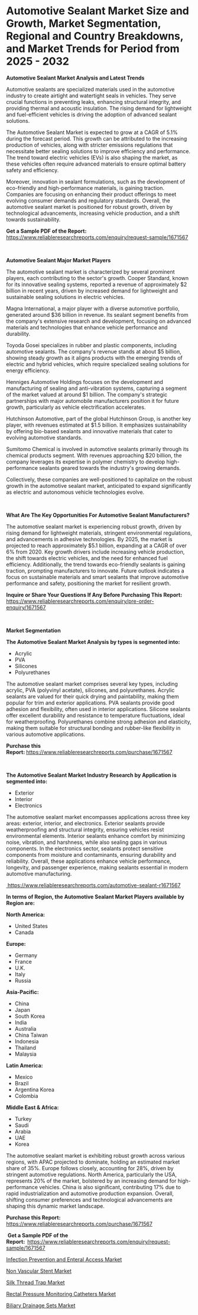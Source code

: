 <p><h1>Automotive Sealant Market Size and Growth, Market Segmentation, Regional and Country Breakdowns, and Market Trends for Period from 2025 -  2032</h1></p><p><strong>Automotive Sealant Market Analysis and Latest Trends</strong></p>
<p><p>Automotive sealants are specialized materials used in the automotive industry to create airtight and watertight seals in vehicles. They serve crucial functions in preventing leaks, enhancing structural integrity, and providing thermal and acoustic insulation. The rising demand for lightweight and fuel-efficient vehicles is driving the adoption of advanced sealant solutions.</p><p>The Automotive Sealant Market is expected to grow at a CAGR of 5.1% during the forecast period. This growth can be attributed to the increasing production of vehicles, along with stricter emissions regulations that necessitate better sealing solutions to improve efficiency and performance. The trend toward electric vehicles (EVs) is also shaping the market, as these vehicles often require advanced materials to ensure optimal battery safety and efficiency.</p><p>Moreover, innovation in sealant formulations, such as the development of eco-friendly and high-performance materials, is gaining traction. Companies are focusing on enhancing their product offerings to meet evolving consumer demands and regulatory standards. Overall, the automotive sealant market is positioned for robust growth, driven by technological advancements, increasing vehicle production, and a shift towards sustainability.</p></p>
<p><strong>Get a Sample PDF of the Report:&nbsp;</strong> <a href="https://www.reliableresearchreports.com/enquiry/request-sample/1671567?utm_campaign=16&utm_medium=2&utm_source=Github&utm_content=ia&utm_term=25032025&utm_id=automotive-sealant">https://www.reliableresearchreports.com/enquiry/request-sample/1671567</a></p>
<p>&nbsp;</p>
<p><strong>Automotive Sealant Major Market Players</strong></p>
<p><p>The automotive sealant market is characterized by several prominent players, each contributing to the sector's growth. Cooper Standard, known for its innovative sealing systems, reported a revenue of approximately $2 billion in recent years, driven by increased demand for lightweight and sustainable sealing solutions in electric vehicles.</p><p>Magna International, a major player with a diverse automotive portfolio, generated around $36 billion in revenue. Its sealant segment benefits from the company's extensive research and development, focusing on advanced materials and technologies that enhance vehicle performance and durability.</p><p>Toyoda Gosei specializes in rubber and plastic components, including automotive sealants. The company's revenue stands at about $5 billion, showing steady growth as it aligns products with the emerging trends of electric and hybrid vehicles, which require specialized sealing solutions for energy efficiency.</p><p>Henniges Automotive Holdings focuses on the development and manufacturing of sealing and anti-vibration systems, capturing a segment of the market valued at around $1 billion. The company's strategic partnerships with major automobile manufacturers position it for future growth, particularly as vehicle electrification accelerates.</p><p>Hutchinson Automotive, part of the global Hutchinson Group, is another key player, with revenues estimated at $1.5 billion. It emphasizes sustainability by offering bio-based sealants and innovative materials that cater to evolving automotive standards.</p><p>Sumitomo Chemical is involved in automotive sealants primarily through its chemical products segment. With revenues approaching $20 billion, the company leverages its expertise in polymer chemistry to develop high-performance sealants geared towards the industry's growing demands.</p><p>Collectively, these companies are well-positioned to capitalize on the robust growth in the automotive sealant market, anticipated to expand significantly as electric and autonomous vehicle technologies evolve.</p></p>
<p>&nbsp;</p>
<p><strong>What Are The Key Opportunities For Automotive Sealant Manufacturers?</strong></p>
<p><p>The automotive sealant market is experiencing robust growth, driven by rising demand for lightweight materials, stringent environmental regulations, and advancements in adhesive technologies. By 2025, the market is projected to reach approximately $5.1 billion, expanding at a CAGR of over 6% from 2020. Key growth drivers include increasing vehicle production, the shift towards electric vehicles, and the need for enhanced fuel efficiency. Additionally, the trend towards eco-friendly sealants is gaining traction, prompting manufacturers to innovate. Future outlook indicates a focus on sustainable materials and smart sealants that improve automotive performance and safety, positioning the market for resilient growth.</p></p>
<p><strong>Inquire or Share Your Questions If Any Before Purchasing This Report:</strong> <a href="https://www.reliableresearchreports.com/enquiry/pre-order-enquiry/1671567?utm_campaign=16&utm_medium=2&utm_source=Github&utm_content=ia&utm_term=25032025&utm_id=automotive-sealant">https://www.reliableresearchreports.com/enquiry/pre-order-enquiry/1671567</a></p>
<p>&nbsp;</p>
<p><strong>Market Segmentation</strong></p>
<p><strong>The Automotive Sealant Market Analysis by types is segmented into:</strong></p>
<p><ul><li>Acrylic</li><li>PVA</li><li>Silicones</li><li>Polyurethanes</li></ul></p>
<p><p>The automotive sealant market comprises several key types, including acrylic, PVA (polyvinyl acetate), silicones, and polyurethanes. Acrylic sealants are valued for their quick drying and paintability, making them popular for trim and exterior applications. PVA sealants provide good adhesion and flexibility, often used in interior applications. Silicone sealants offer excellent durability and resistance to temperature fluctuations, ideal for weatherproofing. Polyurethanes combine strong adhesion and elasticity, making them suitable for structural bonding and rubber-like flexibility in various automotive applications.</p></p>
<p><strong>Purchase this Report:&nbsp;</strong><a href="https://www.reliableresearchreports.com/purchase/1671567?utm_campaign=16&utm_medium=2&utm_source=Github&utm_content=ia&utm_term=25032025&utm_id=automotive-sealant">https://www.reliableresearchreports.com/purchase/1671567</a></p>
<p>&nbsp;</p>
<p><strong>The Automotive Sealant Market Industry Research by Application is segmented into:</strong></p>
<p><ul><li>Exterior</li><li>Interior</li><li>Electronics</li></ul></p>
<p><p>The automotive sealant market encompasses applications across three key areas: exterior, interior, and electronics. Exterior sealants provide weatherproofing and structural integrity, ensuring vehicles resist environmental elements. Interior sealants enhance comfort by minimizing noise, vibration, and harshness, while also sealing gaps in various components. In the electronics sector, sealants protect sensitive components from moisture and contaminants, ensuring durability and reliability. Overall, these applications enhance vehicle performance, longevity, and passenger experience, making sealants essential in modern automotive manufacturing.</p></p>
<p><a href="https://www.reliableresearchreports.com/automotive-sealant-r1671567?utm_campaign=16&utm_medium=2&utm_source=Github&utm_content=ia&utm_term=25032025&utm_id=automotive-sealant">&nbsp;https://www.reliableresearchreports.com/automotive-sealant-r1671567</a></p>
<p><strong>In terms of Region, the Automotive Sealant Market Players available by Region are:</strong></p>
<p>
    <p> <strong> North America: </strong>
        <ul>
            <li>United States</li>
            <li>Canada</li>
        </ul>
        </p> 
    <p> <strong> Europe: </strong>
        <ul>
            <li>Germany</li>
            <li>France</li>
            <li>U.K.</li>
            <li>Italy</li>
            <li>Russia</li>
        </ul>
        </p> 
    <p> <strong> Asia-Pacific: </strong>
        <ul>
            <li>China</li>
            <li>Japan</li>
            <li>South Korea</li>
            <li>India</li>
            <li>Australia</li>
            <li>China Taiwan</li>
            <li>Indonesia</li>
            <li>Thailand</li>
            <li>Malaysia</li>
        </ul>
        </p> 
    <p> <strong> Latin America: </strong>
        <ul>
            <li>Mexico</li>
            <li>Brazil</li>
            <li>Argentina Korea</li>
            <li>Colombia</li>
        </ul>
        </p> 
    <p> <strong> Middle East & Africa: </strong>
        <ul>
            <li>Turkey</li>
            <li>Saudi</li>
            <li>Arabia</li>
            <li>UAE</li>
            <li>Korea</li>
        </ul>
    </p>
    </p>
<p><p>The automotive sealant market is exhibiting robust growth across various regions, with APAC projected to dominate, holding an estimated market share of 35%. Europe follows closely, accounting for 28%, driven by stringent automotive regulations. North America, particularly the USA, represents 20% of the market, bolstered by an increasing demand for high-performance vehicles. China is also significant, contributing 17% due to rapid industrialization and automotive production expansion. Overall, shifting consumer preferences and technological advancements are shaping this dynamic market landscape.</p></p>
<p><strong>Purchase this Report: </strong><a href="https://www.reliableresearchreports.com/purchase/1671567?utm_campaign=16&utm_medium=2&utm_source=Github&utm_content=ia&utm_term=25032025&utm_id=automotive-sealant">https://www.reliableresearchreports.com/purchase/1671567</a></p>
<p>&nbsp;<strong>Get a Sample PDF of the Report:&nbsp;&nbsp;</strong><a href="https://www.reliableresearchreports.com/enquiry/request-sample/1671567?utm_campaign=16&utm_medium=2&utm_source=Github&utm_content=ia&utm_term=25032025&utm_id=automotive-sealant">https://www.reliableresearchreports.com/enquiry/request-sample/1671567</a></p>
<p><strong></strong></p>
<p><p><a href="https://github.com/syskamazucqa/Market-Research-Report-List-1/blob/main/infection-prevention-and-enteral-access-market.md?utm_campaign=16&utm_medium=2&utm_source=Github&utm_content=ia&utm_term=25032025&utm_id=automotive-sealant">Infection Prevention and Enteral Access Market</a></p><p><a href="https://github.com/thanenegenqa/Market-Research-Report-List-1/blob/main/non-vascular-stent-market.md?utm_campaign=16&utm_medium=2&utm_source=Github&utm_content=ia&utm_term=25032025&utm_id=automotive-sealant">Non Vascular Stent Market</a></p><p><a href="https://github.com/cezilfinerv9/Market-Research-Report-List-1/blob/main/silk-thread-trap-market.md?utm_campaign=16&utm_medium=2&utm_source=Github&utm_content=ia&utm_term=25032025&utm_id=automotive-sealant">Silk Thread Trap Market</a></p><p><a href="https://github.com/lelkohydesyj/Market-Research-Report-List-1/blob/main/rectal-pressure-monitoring-catheters-market.md?utm_campaign=16&utm_medium=2&utm_source=Github&utm_content=ia&utm_term=25032025&utm_id=automotive-sealant">Rectal Pressure Monitoring Catheters Market</a></p><p><a href="https://github.com/cachaskluwe/Market-Research-Report-List-1/blob/main/biliary-drainage-sets-market.md?utm_campaign=16&utm_medium=2&utm_source=Github&utm_content=ia&utm_term=25032025&utm_id=automotive-sealant">Biliary Drainage Sets Market</a></p></p>
